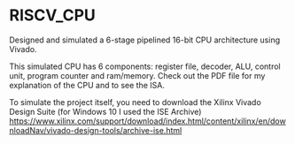 # RISCV_CPU
Designed and simulated a 6-stage pipelined 16-bit CPU architecture using Vivado.

This simulated CPU has 6 components: register file, decoder, ALU, control unit, program counter and ram/memory.
Check out the PDF file for my explanation of the CPU and to see the ISA.

To simulate the project itself, you need to download the Xilinx Vivado Design Suite (for Windows 10 I used the ISE Archive)
https://www.xilinx.com/support/download/index.html/content/xilinx/en/downloadNav/vivado-design-tools/archive-ise.html
